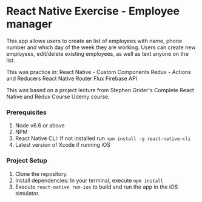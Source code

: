 # React Native Exercise - Employee manager

This app allows users to create an list of employees with name, phone number and which day of the week they are working. Users can create new employees, edit/delete existing employees, as well as text anyone on the list.

This was practice in:
React Native - Custom Components
Redux - Actions and Reducers
React Native Router Flux
Firebase API

This was based on a project lecture from Stephen Grider's Complete React Native and Redux Course Udemy course.

### Prerequisites
1. Node v6.6 or above
2. NPM
3. React Native CLI: If not installed run `npm install -g react-native-cli`
4. Latest version of Xcode if running iOS

### Project Setup
1. Clone the repository.
3. Install dependencies: In your terminal, execute `npm install`
4. Execute `react-native run-ios` to build and run the app in the iOS simulator.